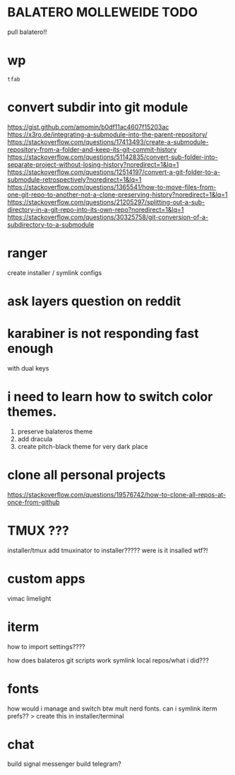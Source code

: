 # BALATERO MOLLEWEIDE TODO

pull balatero!!

# wp
    tfab


# convert subdir into git module
https://gist.github.com/amomin/b0df11ac4607f15203ac
https://x3ro.de/integrating-a-submodule-into-the-parent-repository/
https://stackoverflow.com/questions/17413493/create-a-submodule-repository-from-a-folder-and-keep-its-git-commit-history
https://stackoverflow.com/questions/51142835/convert-sub-folder-into-separate-project-without-losing-history?noredirect=1&lq=1
https://stackoverflow.com/questions/12514197/convert-a-git-folder-to-a-submodule-retrospectively?noredirect=1&lq=1
https://stackoverflow.com/questions/1365541/how-to-move-files-from-one-git-repo-to-another-not-a-clone-preserving-history?noredirect=1&lq=1
https://stackoverflow.com/questions/21205297/splitting-out-a-sub-directory-in-a-git-repo-into-its-own-repo?noredirect=1&lq=1
https://stackoverflow.com/questions/30325758/git-conversion-of-a-subdirectory-to-a-submodule

# ranger

create installer / symlink configs

# ask layers question on reddit

# karabiner is not responding fast enough 
with dual keys

# i need to learn how to switch color themes.
1. preserve balateros theme
2. add dracula
3. create pitch-black theme for very dark place

# clone all personal projects
https://stackoverflow.com/questions/19576742/how-to-clone-all-repos-at-once-from-github

# TMUX ???
installer/tmux add tmuxinator to installer?????
were is it insalled wtf?!

# custom apps
vimac
limelight

# iterm 
how to import settings????

how does balateros git scripts work
symlink local repos/what i did???

# fonts
how would i manage and switch btw mult nerd fonts.
can i symlink iterm prefs?? > create this in installer/terminal

# chat

build signal messenger
build telegram?
